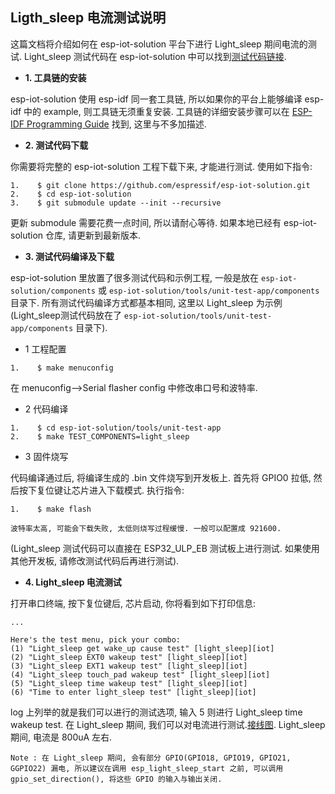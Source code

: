 ## Ligth_sleep 电流测试说明

这篇文档将介绍如何在 esp-iot-solution 平台下进行 Light_sleep 期间电流的测试. Light_sleep 测试代码在 esp-iot-solution 中可以找到[测试代码链接](/tools/unit-test-app/components/light_sleep).

- **1. 工具链的安装**

esp-iot-solution 使用 esp-idf 同一套工具链, 所以如果你的平台上能够编译 esp-idf 中的 example, 则工具链无须重复安装. 工具链的详细安装步骤可以在 [ESP-IDF Programming Guide](https://docs.espressif.com/projects/esp-idf/en/stable/get-started/index.html) 找到, 这里与不多加描述.

- **2. 测试代码下载**

你需要将完整的 esp-iot-solution 工程下载下来, 才能进行测试. 使用如下指令:

```
1.    $ git clone https://github.com/espressif/esp-iot-solution.git
2.    $ cd esp-iot-solution
3.    $ git submodule update --init --recursive
```

更新 submodule 需要花费一点时间, 所以请耐心等待. 如果本地已经有 esp-iot-solution 仓库, 请更新到最新版本.

- **3. 测试代码编译及下载**

esp-iot-solution  里放置了很多测试代码和示例工程, 一般是放在 `esp-iot-solution/components` 或 `esp-iot-solution/tools/unit-test-app/components` 目录下. 所有测试代码编译方式都基本相同, 这里以 Light_sleep 为示例(Light_sleep测试代码放在了 `esp-iot-solution/tools/unit-test-app/components` 目录下).

* 1 工程配置

```
1.    $ make menuconfig
```

在 menuconfig-->Serial flasher config 中修改串口号和波特率.

- 2 代码编译

```
1.    $ cd esp-iot-solution/tools/unit-test-app
2.    $ make TEST_COMPONENTS=light_sleep
```

- 3 固件烧写

代码编译通过后, 将编译生成的 .bin 文件烧写到开发板上. 首先将 GPIO0 拉低, 然后按下复位键让芯片进入下载模式. 执行指令:

```
1.    $ make flash
```

`波特率太高, 可能会下载失败, 太低则烧写过程缓慢. 一般可以配置成 921600.`

(Light_sleep 测试代码可以直接在 ESP32_ULP_EB 测试板上进行测试. 如果使用其他开发板, 请修改测试代码后再进行测试).

- **4. Light_sleep 电流测试**

打开串口终端, 按下复位键后, 芯片启动, 你将看到如下打印信息:

```
...

Here's the test menu, pick your combo:
(1)	"Light_sleep get wake_up cause test" [light_sleep][iot]
(2)	"Light_sleep EXT0 wakeup test" [light_sleep][iot]
(3)	"Light_sleep EXT1 wakeup test" [light_sleep][iot]
(4)	"Light_sleep touch_pad wakeup test" [light_sleep][iot]
(5)	"Light_sleep time wakeup test" [light_sleep][iot]
(6)	"Time to enter light_sleep test" [light_sleep][iot]
```

log 上列举的就是我们可以进行的测试选项, 输入 5 则进行 Light_sleep time wakeup test. 在 Light_sleep 期间, 我们可以对电流进行测试.[接线图](../evaluation_boards/esp32_ulp_eb_cn.md#compileAndRun). Light_sleep 期间, 电流是 800uA 左右.

`Note : 在 Light_sleep 期间, 会有部分 GPIO(GPIO18, GPIO19, GPIO21, GGPIO22) 漏电, 所以建议在调用 esp_light_sleep_start 之前, 可以调用gpio_set_direction(), 将这些 GPIO 的输入与输出关闭.`
